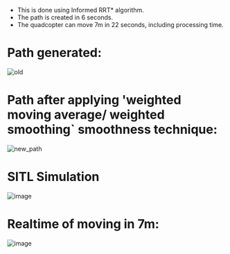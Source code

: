 - This is done using Informed RRT* algorithm.
- The path is created in 6 seconds.
- The quadcopter can move 7m in 22 seconds, including processing time.

# Path generated:
![old](https://github.com/HendEmad/GraduationProject_Embedded-AI-Medical-Quadcopter/assets/91827137/77e99fbd-ccd6-4336-8f71-63c4cb09fa04)

# Path after applying 'weighted moving average/ weighted smoothing` smoothness technique:
![new_path](https://github.com/HendEmad/GraduationProject_Embedded-AI-Medical-Quadcopter/assets/91827137/a9c34dbb-fcff-431d-9360-a75d07dff951)

# SITL Simulation
![image](https://github.com/HendEmad/GraduationProject_Embedded-AI-Medical-Quadcopter/assets/91827137/9a15452c-43e9-46c4-ae58-1f719adbbe95)

# Realtime of moving in 7m:
![image](https://github.com/HendEmad/GraduationProject_Embedded-AI-Medical-Quadcopter/assets/91827137/273b71cb-ebd3-44a1-b146-e2f5349ea722)
